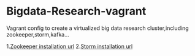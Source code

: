 Bigdata-Research-vagrant
=============

Vagrant config to create a virtualized big data research cluster,including zookeeper,storm,kafka...

1.[Zookeeper installation url](http://zookeeper.apache.org/doc/r3.4.6/zookeeperStarted.html#sc_Download)
2.[Storm installation url](http://storm.incubator.apache.org/documentation/Setting-up-a-Storm-cluster.html)
